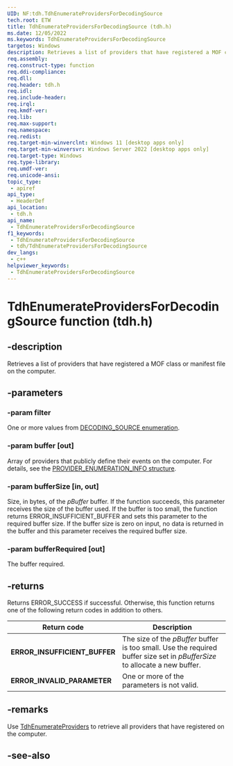```yaml
---
UID: NF:tdh.TdhEnumerateProvidersForDecodingSource
tech.root: ETW
title: TdhEnumerateProvidersForDecodingSource (tdh.h)
ms.date: 12/05/2022
ms.keywords: TdhEnumerateProvidersForDecodingSource
targetos: Windows
description: Retrieves a list of providers that have registered a MOF class or manifest file on the computer.
req.assembly: 
req.construct-type: function
req.ddi-compliance: 
req.dll: 
req.header: tdh.h
req.idl: 
req.include-header: 
req.irql: 
req.kmdf-ver: 
req.lib: 
req.max-support: 
req.namespace: 
req.redist: 
req.target-min-winverclnt: Windows 11 [desktop apps only]
req.target-min-winversvr: Windows Server 2022 [desktop apps only]
req.target-type: Windows
req.type-library: 
req.umdf-ver: 
req.unicode-ansi: 
topic_type:
 - apiref
api_type:
 - HeaderDef
api_location:
 - tdh.h
api_name:
 - TdhEnumerateProvidersForDecodingSource
f1_keywords:
 - TdhEnumerateProvidersForDecodingSource
 - tdh/TdhEnumerateProvidersForDecodingSource
dev_langs:
 - c++
helpviewer_keywords:
 - TdhEnumerateProvidersForDecodingSource
---
```


# TdhEnumerateProvidersForDecodingSource function (tdh.h)

## -description

Retrieves a list of providers that have registered a MOF class or manifest file on the computer.

## -parameters

### -param filter

One or more values from [DECODING_SOURCE enumeration](ne-tdh-decoding_source.md).

### -param buffer [out]

Array of providers that publicly define their events on the computer. For details, see the [PROVIDER_ENUMERATION_INFO structure](ns-tdh-provider_enumeration_info.md).

### -param bufferSize [in, out]

Size, in bytes, of the *pBuffer* buffer. If the function succeeds, this parameter receives the size of the buffer used. If the buffer is too small, the function returns ERROR_INSUFFICIENT_BUFFER and sets this parameter to the required buffer size. If the buffer size is zero on input, no data is returned in the buffer and this parameter receives the required buffer size.

### -param bufferRequired [out]

The buffer required.

## -returns

Returns ERROR_SUCCESS if successful. Otherwise, this function returns one of the following return codes in addition to others.

| Return code | Description |
| -- | -- |
| **ERROR_INSUFFICIENT_BUFFER**   | The size of the *pBuffer* buffer is too small. Use the required buffer size set in *pBufferSize* to allocate a new buffer.   |
| **ERROR_INVALID_PARAMETER** | One or more of the parameters is not valid. |

## -remarks

Use [TdhEnumerateProviders](nf-tdh-tdhenumerateproviders.md) to retrieve all providers that have registered on the computer.

## -see-also
